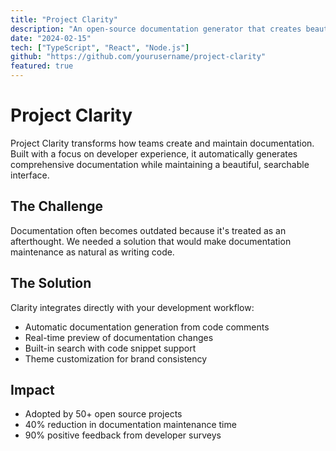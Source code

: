 ```yaml
---
title: "Project Clarity"
description: "An open-source documentation generator that creates beautiful, searchable docs from your codebase."
date: "2024-02-15"
tech: ["TypeScript", "React", "Node.js"]
github: "https://github.com/yourusername/project-clarity"
featured: true
---
```


# Project Clarity

Project Clarity transforms how teams create and maintain documentation. Built with a focus on developer experience, it automatically generates comprehensive documentation while maintaining a beautiful, searchable interface.

## The Challenge

Documentation often becomes outdated because it's treated as an afterthought. We needed a solution that would make documentation maintenance as natural as writing code.

## The Solution

Clarity integrates directly with your development workflow:

- Automatic documentation generation from code comments
- Real-time preview of documentation changes
- Built-in search with code snippet support
- Theme customization for brand consistency

## Impact

- Adopted by 50+ open source projects
- 40% reduction in documentation maintenance time
- 90% positive feedback from developer surveys